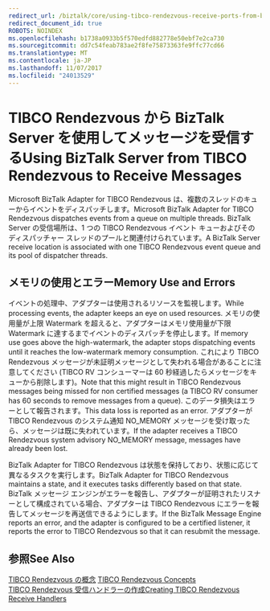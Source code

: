 ```yaml
---
redirect_url: /biztalk/core/using-tibco-rendezvous-receive-ports-from-biztalk-server/
redirect_document_id: true
ROBOTS: NOINDEX
ms.openlocfilehash: b1738a0933b5f570edfd882778e50ebf7e2ca730
ms.sourcegitcommit: dd7c54feab783ae2f8fe75873363fe9ffc77cd66
ms.translationtype: MT
ms.contentlocale: ja-JP
ms.lasthandoff: 11/07/2017
ms.locfileid: "24013529"
---
```

# <a name="using-biztalk-server-from-tibco-rendezvous-to-receive-messages"></a><span data-ttu-id="71dfa-101">TIBCO Rendezvous から BizTalk Server を使用してメッセージを受信する</span><span class="sxs-lookup"><span data-stu-id="71dfa-101">Using BizTalk Server from TIBCO Rendezvous to Receive Messages</span></span>
<span data-ttu-id="71dfa-102">Microsoft BizTalk Adapter for TIBCO Rendezvous は、複数のスレッドのキューからイベントをディスパッチします。</span><span class="sxs-lookup"><span data-stu-id="71dfa-102">Microsoft BizTalk Adapter for TIBCO Rendezvous dispatches events from a queue on multiple threads.</span></span> <span data-ttu-id="71dfa-103">BizTalk Server の受信場所は、1 つの TIBCO Rendezvous イベント キューおよびそのディスパッチャー スレッドのプールと関連付けられています。</span><span class="sxs-lookup"><span data-stu-id="71dfa-103">A BizTalk Server receive location is associated with one TIBCO Rendezvous event queue and its pool of dispatcher threads.</span></span>  
  
## <a name="memory-use-and-errors"></a><span data-ttu-id="71dfa-104">メモリの使用とエラー</span><span class="sxs-lookup"><span data-stu-id="71dfa-104">Memory Use and Errors</span></span>  
 <span data-ttu-id="71dfa-105">イベントの処理中、アダプターは使用されるリソースを監視します。</span><span class="sxs-lookup"><span data-stu-id="71dfa-105">While processing events, the adapter keeps an eye on used resources.</span></span> <span data-ttu-id="71dfa-106">メモリの使用量が上限 Watermark を超えると、アダプターはメモリ使用量が下限 Watermark に達するまでイベントのディスパッチを停止します。</span><span class="sxs-lookup"><span data-stu-id="71dfa-106">If memory use goes above the high-watermark, the adapter stops dispatching events until it reaches the low-watermark memory consumption.</span></span> <span data-ttu-id="71dfa-107">これにより TIBCO Rendezvous メッセージが未証明メッセージとして失われる場合があることに注意してください (TIBCO RV コンシューマーは 60 秒経過したらメッセージをキューから削除します)。</span><span class="sxs-lookup"><span data-stu-id="71dfa-107">Note that this might result in TIBCO Rendezvous messages being missed for non certified messages (a TIBCO RV consumer has 60 seconds to remove messages from a queue).</span></span> <span data-ttu-id="71dfa-108">このデータ損失はエラーとして報告されます。</span><span class="sxs-lookup"><span data-stu-id="71dfa-108">This data loss is reported as an error.</span></span> <span data-ttu-id="71dfa-109">アダプターが TIBCO Rendezvous のシステム通知 NO_MEMORY メッセージを受け取ったら、メッセージは既に失われています。</span><span class="sxs-lookup"><span data-stu-id="71dfa-109">If the adapter receives a TIBCO Rendezvous system advisory NO_MEMORY message, messages have already been lost.</span></span>  
  
 <span data-ttu-id="71dfa-110">BizTalk Adapter for TIBCO Rendezvous は状態を保持しており、状態に応じて異なるタスクを実行します。</span><span class="sxs-lookup"><span data-stu-id="71dfa-110">BizTalk Adapter for TIBCO Rendezvous maintains a state, and it executes tasks differently based on that state.</span></span> <span data-ttu-id="71dfa-111">BizTalk メッセージ エンジンがエラーを報告し、アダプターが証明されたリスナーとして構成されている場合、アダプターは TIBCO Rendezvous にエラーを報告してメッセージを再送信できるようにします。</span><span class="sxs-lookup"><span data-stu-id="71dfa-111">If the BizTalk Message Engine reports an error, and the adapter is configured to be a certified listener, it reports the error to TIBCO Rendezvous so that it can resubmit the message.</span></span>  
  
## <a name="see-also"></a><span data-ttu-id="71dfa-112">参照</span><span class="sxs-lookup"><span data-stu-id="71dfa-112">See Also</span></span>  
 <span data-ttu-id="71dfa-113">[TIBCO Rendezvous の概念](../core/tibco-rendezvous-concepts.md) </span><span class="sxs-lookup"><span data-stu-id="71dfa-113">[TIBCO Rendezvous Concepts](../core/tibco-rendezvous-concepts.md) </span></span>  
 [<span data-ttu-id="71dfa-114">TIBCO Rendezvous 受信ハンドラーの作成</span><span class="sxs-lookup"><span data-stu-id="71dfa-114">Creating TIBCO Rendezvous Receive Handlers</span></span>](../core/creating-tibco-rendezvous-receive-handlers.md)